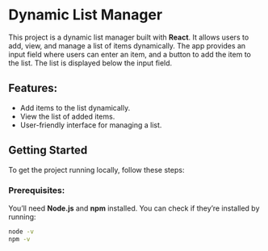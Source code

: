 # Dynamic List Manager

This project is a dynamic list manager built with **React**. It allows users to add, view, and manage a list of items dynamically. The app provides an input field where users can enter an item, and a button to add the item to the list. The list is displayed below the input field.

## Features:
- Add items to the list dynamically.
- View the list of added items.
- User-friendly interface for managing a list.

## Getting Started

To get the project running locally, follow these steps:

### Prerequisites:
You’ll need **Node.js** and **npm** installed. You can check if they’re installed by running:

```bash
node -v
npm -v
